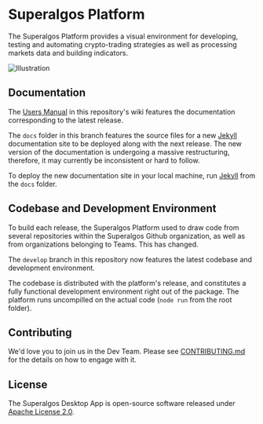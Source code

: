 # Superalgos Platform

The Superalgos Platform provides a visual environment for developing, testing and automating crypto-trading strategies as well as processing markets data and building indicators.

![Illustration](https://user-images.githubusercontent.com/13994516/63528460-4550ae80-c503-11e9-8db6-22995e0b9c16.gif)

## Documentation

The [Users Manual](https://github.com/Superalgos/Platform/wiki) in this repository's wiki features the documentation corresponding to the latest release.

The ```docs``` folder in this branch features the source files for a new [Jekyll](https://jekyllrb.com/) documentation site to be deployed along with the next release. The new version of the documentation is undergoing a massive restructuring, therefore, it may currently be inconsistent or hard to follow. 

To deploy the new documentation site in your local machine, run [Jekyll](https://jekyllrb.com/docs/) from the ```docs``` folder.

## Codebase and Development Environment

To build each release, the Superalgos Platform used to draw code from several repositories within the Superalgos Github organization, as well as from organizations belonging to Teams. This has changed.

The ```develop``` branch in this repository now features the latest codebase and development environment.  

The codebase is distributed with the platform's release, and constitutes a fully functional development environment right out of the package. The platform runs uncompilled on the actual code (```node run``` from the root folder).

## Contributing

We'd love you to join us in the Dev Team. Please see [CONTRIBUTING.md](https://github.com/Superalgos/Platform/blob/master/CONTRIBUTING.md) for the details on how to engage with it.

## License

The Superalgos Desktop App is open-source software released under [Apache License 2.0](https://github.com/Superalgos/Platform/blob/master/LICENSE).
